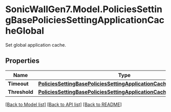 # SonicWallGen7.Model.PoliciesSettingBasePoliciesSettingApplicationCacheGlobal
Set global application cache.

## Properties

Name | Type | Description | Notes
------------ | ------------- | ------------- | -------------
**Timeout** | [**PoliciesSettingBasePoliciesSettingApplicationCacheGlobalTimeout**](PoliciesSettingBasePoliciesSettingApplicationCacheGlobalTimeout.md) |  | [optional] 
**Threshold** | [**PoliciesSettingBasePoliciesSettingApplicationCacheGlobalThreshold**](PoliciesSettingBasePoliciesSettingApplicationCacheGlobalThreshold.md) |  | [optional] 

[[Back to Model list]](../README.md#documentation-for-models) [[Back to API list]](../README.md#documentation-for-api-endpoints) [[Back to README]](../README.md)

